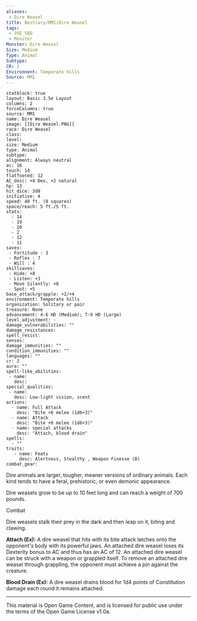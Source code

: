 ```yaml
---
aliases:
 - Dire Weasel
title: Bestiary/MM1/Dire Weasel
tags: 
 - 35E_SRD
 - Monster
Monster: Dire Weasel
Size: Medium
Type: Animal
Subtype: 
CR: 2
Environnent: Temperate hills
Source: MM1
---
```


```statblock
statblock: true
layout: Basic 3.5e Layout
columns: 2
forceColumns: true
source: MM1 
name: Dire Weasel
image: [[Dire Weasel.PNG]]
race: Dire Weasel
class: 
level: 
size: Medium
type: Animal
subtype: 
alignment: Always neutral
ac: 16
touch: 14
flatfooted: 12
AC_desc: +4 Dex, +2 natural
hp: 13
hit_dice: 3d8
initiative: 4
speed: 40 ft. (8 squares)
space/reach: 5 ft./5 ft.
stats:
  - 14
  - 19
  - 10
  - 2
  - 12
  - 11
saves:
 - Fortitude : 3
 - Reflex : 7
 - Will : 4
skillsaves:
 - Hide: +8
 - Listen: +3
 - Move Silently: +8
 - Spot: +5
base_attack/grapple: +2/+4
environment: Temperate hills
organization: Solitary or pair
treasure: None
advancement: 4-6 HD (Medium); 7-9 HD (Large)
level_adjustment: -
damage_vulnerabilities: ""
damage_resistances: 
spell_resist: 
senses: 
damage_immunities: ""
condition_immunities: ""
languages: ""
cr: 2
aura: ""
spell-like_abilities:
 - name: 
   desc: 
special_qualities:
 - name:
   desc: Low-light vision, scent
actions:
  - name: Full Attack
    desc: "Bite +6 melee (1d6+3)"
  - name: Attack
    desc: "Bite +6 melee (1d6+3)"
  - name: special attacks
    desc: "Attach, blood drain"
spells:
  - ""
traits:
   - name: Feats
     desc: Alertness, Stealthy , Weapon Finesse (B)
combat_gear:  
```


Dire animals are larger, tougher, meaner versions of ordinary animals. Each kind tends to have a feral, prehistoric, or even demonic appearance.

Dire weasels grow to be up to 10 feet long and can reach a weight of 700 pounds.

Combat

Dire weasels stalk their prey in the dark and then leap on it, biting and clawing.


**Attach (Ex):** A dire weasel that hits with its bite attack latches onto the opponent's body with its powerful jaws. An attached dire weasel loses its Dexterity bonus to AC and thus has an AC of 12. An attached dire weasel can be struck with a weapon or grappled itself. To remove an attached dire weasel through grappling, the opponent must achieve a pin against the creature.


**Blood Drain (Ex):** A dire weasel drains blood for 1d4 points of Constitution damage each round it remains attached.

---

This material is Open Game Content, and is licensed for public use under the terms of the Open Game License v1.0a.
